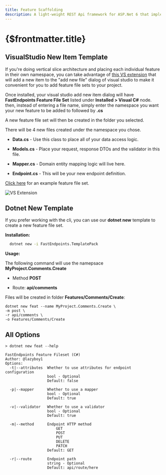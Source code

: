 ```yaml
---
title: Feature Scaffolding
description: A light-weight REST Api framework for ASP.Net 6 that implements REPR (Request-Endpoint-Response) Pattern.
---
```


# {$frontmatter.title}

## VisualStudio New Item Template

If you're doing vertical slice architecture and placing each individual feature in their own namespace, you can take advantage of [this VS extension](https://marketplace.visualstudio.com/items?itemName=dj-nitehawk.FastEndpointsVSExtension) that will add a new item to the "add new file" dialog of visual studio to make it convenient for you to add feature file sets to your project.

Once installed, your visual studio add new item dialog will have **FastEndpoints Feature File Set** listed under **Installed > Visual C#** node. then, instead of entering a file name, simply enter the namespace you want your new feature to be added to followed by **.cs**

A new feature file set will then be created in the folder you selected.

There will be 4 new files created under the namespace you chose.

- **Data.cs** - Use this class to place all of your data access logic.

- **Models.cs** - Place your request, response DTOs and the validator in this file.

- **Mapper.cs** - Domain entity mapping logic will live here.

- **Endpoint.cs** - This will be your new endpoint definition.

[Click here](https://github.com/dj-nitehawk/MiniDevTo/tree/main/Features/Author/Articles/SaveArticle) for an example feature file set.

<img src="https://fast-endpoints.com/images/vslice.gif" alt="VS Extension" />

## Dotnet New Template

If you prefer working with the cli, you can use our **dotnet new** template to create a new feature file set.

**Installation:**

```sh |copy
  dotnet new -i FastEndpoints.TemplatePack
```

**Usage:**

The following command will use the namepsace **MyProject.Comments.Create**

- Method **POST**

- Route: **api/comments**

Files will be created in folder **Features/Comments/Create**:

```
dotnet new feat --name MyProject.Comments.Create \
-m post \
-r api/comments \
-o Features/Comments/Create
```

## All Options

```
> dotnet new feat --help

FastEndpoints Feature Fileset (C#)
Author: @lazyboy1
Options:
  -t|--attributes  Whether to use attributes for endpoint configuration
                   bool - Optional
                   Default: false

  -p|--mapper      Whether to use a mapper
                   bool - Optional
                   Default: true

  -v|--validator   Whether to use a validator
                   bool - Optional
                   Default: true

  -m|--method      Endpoint HTTP method
                       GET
                       POST
                       PUT
                       DELETE
                       PATCH
                   Default: GET

  -r|--route       Endpoint path
                   string - Optional
                   Default: api/route/here
```
